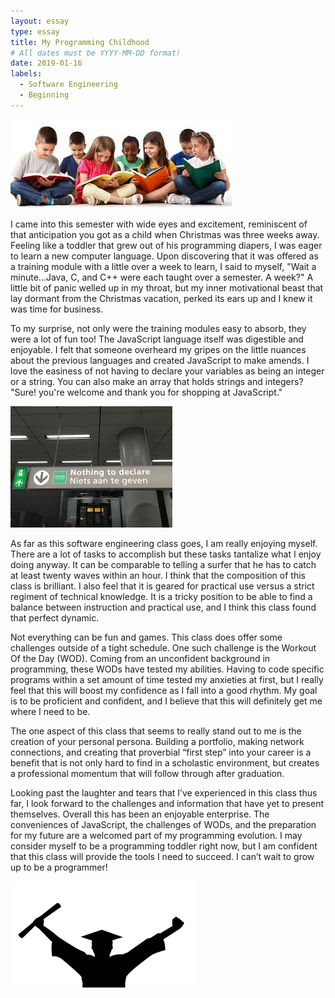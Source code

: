```yaml
---
layout: essay
type: essay
title: My Programming Childhood
# All dates must be YYYY-MM-DD format!
date: 2019-01-16
labels:
  - Software Engineering
  - Beginning
---
```

<img class="ui medium left floated image" src="../images/childhood.jpg">


I came into this semester with wide eyes and excitement, reminiscent of that anticipation you got as a child when Christmas was three weeks away.  Feeling like a toddler that grew out of his programming diapers, I was eager to learn a new computer language.  Upon discovering that it was offered as a training module with a little over a week to learn, I said to myself, "Wait a minute...Java, C, and C++ were each taught over a semester.   A week?"  A little bit of panic welled up in my throat, but my inner motivational beast that lay dormant from the Christmas vacation, perked its ears up and I knew it was time for business.

To my surprise, not only were the training modules easy to absorb, they were a lot of fun too!  The JavaScript language itself was digestible and enjoyable.  I felt that someone overheard my gripes on the little nuances about the previous languages and created JavaScript to make amends.  I love the easiness of not having to declare your variables as being an integer or a string.  You can also make an array that holds strings and integers?  "Sure!  you're welcome and thank you for shopping at JavaScript."

<img class="ui medium left floated image" src="../images/Declare.jpg">



As far as this software engineering class goes, I am really enjoying myself.  There are a lot of tasks to accomplish but these tasks tantalize what I enjoy doing anyway.  It can be comparable to telling a surfer that he has to catch at least twenty waves within an hour.  I think that the composition of this class is brilliant.  I also feel that it is geared for practical use versus a strict regiment of technical knowledge.  It is a tricky position to be able to find a balance between instruction and practical use, and I think this class found that perfect dynamic.  

Not everything can be fun and games.  This class does offer some challenges outside of a tight schedule.  One such challenge is the Workout Of the Day (WOD).  Coming from an unconfident background in programming, these WODs have tested my abilities.  Having to code specific programs within a set amount of time tested my anxieties at first, but I really feel that this will boost my confidence as I fall into a good rhythm.  My goal is to be proficient and confident, and I believe that this will definitely get me where I need to be.

The one aspect of this class that seems to really stand out to me is the creation of your personal persona.  Building a portfolio, making network connections, and creating that proverbial “first step” into your career is a benefit that is not only hard to find in a scholastic environment, but creates a professional momentum that will follow through after graduation.

Looking past the laughter and tears that I’ve experienced in this class thus far, I look forward to the challenges and information that have yet to present themselves.  Overall this has been an enjoyable enterprise.  The conveniences of JavaScript, the challenges of WODs, and the preparation for my future are a welcomed part of my programming evolution.  I may consider myself to be a programming toddler right now, but I am confident that this class will provide the tools I need to succeed.  I can’t wait to grow up to be a programmer!

<img class="ui medium left floated image" src="../images/Graduation.png">
